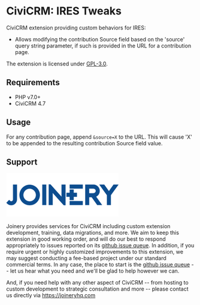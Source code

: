 # CiviCRM: IRES Tweaks

CiviCRM extension providing custom behaviors for IRES:

*  Allows modifying the contribution Source field based on the 'source' query string parameter, if such is provided in the URL for a contribution page.

The extension is licensed under [GPL-3.0](LICENSE.txt).

## Requirements

* PHP v7.0+
* CiviCRM 4.7

## Usage

For any contribution page, append `&source=X` to the URL. This will cause 'X' to be appended to the resulting contribution Source field value.

## Support
![screenshot](/images/joinery-logo.png)

Joinery provides services for CiviCRM including custom extension development, training, data migrations, and more. We aim to keep this extension in good working order, and will do our best to respond appropriately to issues reported on its [github issue queue](https://github.com/twomice/com.joineryhq.campaigntools/issues). In addition, if you require urgent or highly customized improvements to this extension, we may suggest conducting a fee-based project under our standard commercial terms.  In any case, the place to start is the [github issue queue](https://github.com/twomice/com.joineryhq.campaigntools/issues) -- let us hear what you need and we'll be glad to help however we can.

And, if you need help with any other aspect of CiviCRM -- from hosting to custom development to strategic consultation and more -- please contact us directly via https://joineryhq.com
